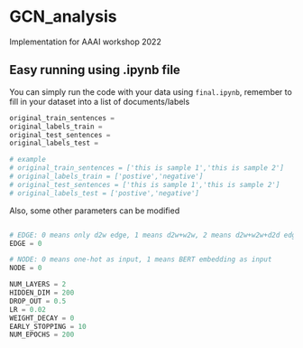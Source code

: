 # GCN_analysis
Implementation for AAAI workshop 2022

## Easy running using .ipynb file
You can simply run the code with your data using `final.ipynb`, remember to fill in your dataset into a list of documents/labels
```python
original_train_sentences = 
original_labels_train = 
original_test_sentences = 
original_labels_test = 

# example 
# original_train_sentences = ['this is sample 1','this is sample 2']
# original_labels_train = ['postive','negative']
# original_test_sentences = ['this is sample 1','this is sample 2']
# original_labels_test = ['postive','negative']
```
Also, some other parameters can be modified
```python

# EDGE: 0 means only d2w edge, 1 means d2w+w2w, 2 means d2w+w2w+d2d edge
EDGE = 0

# NODE: 0 means one-hot as input, 1 means BERT embedding as input
NODE = 0 

NUM_LAYERS = 2 
HIDDEN_DIM = 200
DROP_OUT = 0.5
LR = 0.02
WEIGHT_DECAY = 0
EARLY_STOPPING = 10
NUM_EPOCHS = 200
```

